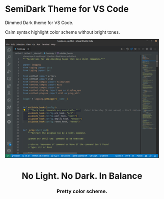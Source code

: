 # SemiDark Theme for VS Code



Dimmed Dark theme for VS Code.

Calm syntax highlight color scheme without bright tones.



![SemiDark VS Code theme](screen-plus.png)

# <center> No Light.  No Dark. In Balance</center>

### <center>Pretty color scheme.</center>




